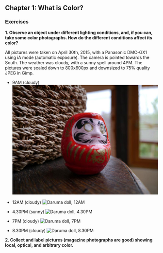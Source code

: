 ## Chapter 1: What is Color?

### Exercises

**1. Observe an object under different lighting conditions,
   and, if you can, take some color photographs.
   How do the different conditions affect its color?**

All pictures were taken on April 30th, 2015, with a Panasonic DMC-GX1
using iA mode (automatic exposure). The camera is pointed towards the South.
The weather was cloudy, with a sunny spell around 4PM. The pictures
were scaled down to 800x600px and downsized to 75% quality JPEG in Gimp.

* 9AM (cloudy)
![Daruma doll, 9AM][DARUMA-9AM]

* 12AM (cloudy)
![Daruma doll, 12AM][DARUMA-12AM]

* 4.30PM (sunny)
![Daruma doll, 4.30PM][DARUMA-4.30PM]

* 7PM (cloudy)
![Daruma doll, 7PM][DARUMA-7PM]

* 8.30PM (cloudy)
![Daruma doll, 8.30PM][DARUMA-8.30PM]


[DARUMA-9AM]: exercise01/A-April30-9AM-cloudy-small.jpg
"Daruma Doll, April 30th, 2015, 9AM, cloudy weather"

[DARUMA-12AM]: exercise01/A-April30-12AM-cloudy-small.jpg
"Daruma Doll, April 30th, 2015, 12AM, cloudy weather"

[DARUMA-4.30PM]: exercise01/A-April30-4.30PM-cloudy-small.jpg
"Daruma Doll, April 30th, 2015, 4.30PM, cloudy weather"

[DARUMA-7PM]: exercise01/A-April30-7PM-cloudy-small.jpg
"Daruma Doll, April 30th, 2015, 7PM, cloudy weather"

[DARUMA-8.30PM]: exercise01/A-April30-8.30PM-cloudy-small.jpg
"Daruma Doll, April 30th, 2015, 8.30PM, cloudy weather"

**2. Collect and label pictures (magazine photographs are good)
   showing local, optical, and arbitrary color.**
